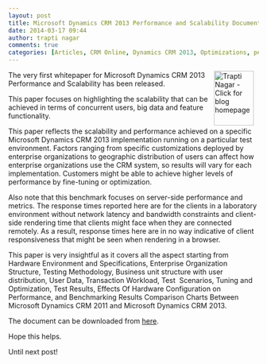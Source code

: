 ```yaml
---
layout: post
title: Microsoft Dynamics CRM 2013 Performance and Scalability Documentation
date: 2014-03-17 09:44
author: trapti nagar
comments: true
categories: [Articles, CRM Online, Dynamics CRM 2013, Optimizations, performance, Trapti Nagar, Uncategorized]
---
```

<p style="text-align:left;"><a title="Trapti Nagar - Click for blog homepage"><img width="80" height="110" align="right" alt="Trapti Nagar - Click for blog homepage" src="https://microsofttpd.github.io/assets/0601.traptin.png" original-url="https://microsofttpd.github.io/assets/0601.traptin.png" border="0" hspace="10" /></a>The very first whitepaper for Microsoft Dynamics CRM 2013 Performance and Scalability has been released.</p>
<p>This paper focuses on highlighting the scalability that can be achieved in terms of concurrent users, big data and feature functionality.</p>
<p>This paper reflects the scalability and performance achieved on a specific Microsoft Dynamics CRM 2013 implementation running on a particular test environment. Factors ranging from specific customizations deployed by enterprise organizations to geographic distribution of users can affect how enterprise organizations use the CRM system, so results will vary for each implementation. Customers might be able to achieve higher levels of performance by fine-tuning or optimization.</p>
<p>Also note that this benchmark focuses on server-side performance and metrics. The response times reported here are for the clients in a laboratory environment without network latency and bandwidth constraints and client-side rendering time that clients might face when they are connected remotely. As a result, response times here are in no way indicative of client responsiveness that might be seen when rendering in a browser.</p>
<p>This paper is very insightful as it covers all the aspect starting from Hardware Environment and Specifications, Enterprise Organization Structure, Testing Methodology, Business unit structure with user distribution, User Data, Transaction Workload, Test&nbsp; Scenarios, Tuning and Optimization, Test Results, Effects Of Hardware Configuration on Performance, and Benchmarking Results Comparison Charts Between Microsoft Dynamics CRM 2011 and Microsoft Dynamics CRM 2013.</p>
<p>The document can be downloaded from <a title="here" href="http://www.microsoft.com/en-us/download/confirmation.aspx?id=42037">here</a>.</p>
<p>Hope this helps.</p>
<p>Until next post!</p>
